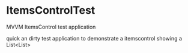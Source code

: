 # ItemsControlTest
MVVM ItemsControl test application

quick an dirty test application to demonstrate a itemscontrol showing a List<List<object>>
